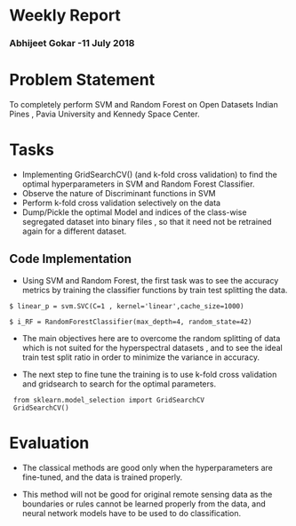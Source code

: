 # Weekly Report
### Abhijeet Gokar -11 July 2018

# Problem Statement
To completely perform SVM and Random Forest on Open Datasets Indian Pines , Pavia University and Kennedy Space Center.

# Tasks

* Implementing GridSearchCV() (and k-fold cross validation) to find the optimal hyperparameters in SVM and Random Forest Classifier.
* Observe the nature of Discriminant functions in SVM
* Perform k-fold cross validation selectively on the data
* Dump/Pickle the optimal Model and indices of the class-wise segregated dataset into binary files , so that it need not be retrained again for a different dataset.

## Code Implementation

* Using SVM and Random Forest, the first task was to see the accuracy metrics by training the classifier functions by train test splitting the data. 
```
$ linear_p = svm.SVC(C=1 , kernel='linear',cache_size=1000)
```
```
$ i_RF = RandomForestClassifier(max_depth=4, random_state=42)
```

* The main objectives here are to overcome the random splitting of data which is not suited for the hyperspectral datasets , and to see the ideal train test split ratio in order to minimize the variance in accuracy.

* The next step to fine tune the training is to use k-fold cross validation and gridsearch to search for the optimal parameters.

```
 from sklearn.model_selection import GridSearchCV
 GridSearchCV()
 ```


# Evaluation
* The classical methods are good only when the hyperparameters are fine-tuned, and the data is trained properly. 

* This method will not be good for original remote sensing data as the boundaries or rules cannot be learned properly from the data, and neural network models have to be used to do classification.

